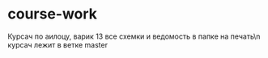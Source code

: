 # course-work
Курсач по аилоцу, варик 13
все схемки и ведомость в папке на печать\n
курсач лежит в ветке master
